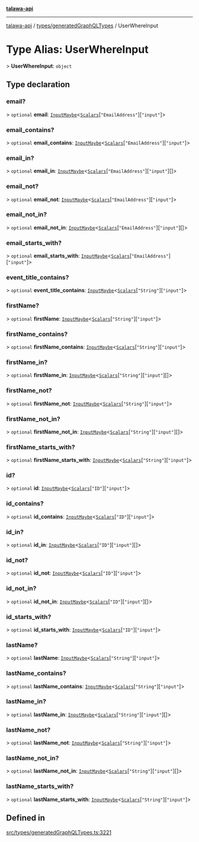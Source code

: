 [**talawa-api**](../../../README.md)

***

[talawa-api](../../../modules.md) / [types/generatedGraphQLTypes](../README.md) / UserWhereInput

# Type Alias: UserWhereInput

\> **UserWhereInput**: `object`

## Type declaration

### email?

\> `optional` **email**: [`InputMaybe`](InputMaybe.md)\<[`Scalars`](Scalars.md)\[`"EmailAddress"`\]\[`"input"`\]\>

### email\_contains?

\> `optional` **email\_contains**: [`InputMaybe`](InputMaybe.md)\<[`Scalars`](Scalars.md)\[`"EmailAddress"`\]\[`"input"`\]\>

### email\_in?

\> `optional` **email\_in**: [`InputMaybe`](InputMaybe.md)\<[`Scalars`](Scalars.md)\[`"EmailAddress"`\]\[`"input"`\][]\>

### email\_not?

\> `optional` **email\_not**: [`InputMaybe`](InputMaybe.md)\<[`Scalars`](Scalars.md)\[`"EmailAddress"`\]\[`"input"`\]\>

### email\_not\_in?

\> `optional` **email\_not\_in**: [`InputMaybe`](InputMaybe.md)\<[`Scalars`](Scalars.md)\[`"EmailAddress"`\]\[`"input"`\][]\>

### email\_starts\_with?

\> `optional` **email\_starts\_with**: [`InputMaybe`](InputMaybe.md)\<[`Scalars`](Scalars.md)\[`"EmailAddress"`\]\[`"input"`\]\>

### event\_title\_contains?

\> `optional` **event\_title\_contains**: [`InputMaybe`](InputMaybe.md)\<[`Scalars`](Scalars.md)\[`"String"`\]\[`"input"`\]\>

### firstName?

\> `optional` **firstName**: [`InputMaybe`](InputMaybe.md)\<[`Scalars`](Scalars.md)\[`"String"`\]\[`"input"`\]\>

### firstName\_contains?

\> `optional` **firstName\_contains**: [`InputMaybe`](InputMaybe.md)\<[`Scalars`](Scalars.md)\[`"String"`\]\[`"input"`\]\>

### firstName\_in?

\> `optional` **firstName\_in**: [`InputMaybe`](InputMaybe.md)\<[`Scalars`](Scalars.md)\[`"String"`\]\[`"input"`\][]\>

### firstName\_not?

\> `optional` **firstName\_not**: [`InputMaybe`](InputMaybe.md)\<[`Scalars`](Scalars.md)\[`"String"`\]\[`"input"`\]\>

### firstName\_not\_in?

\> `optional` **firstName\_not\_in**: [`InputMaybe`](InputMaybe.md)\<[`Scalars`](Scalars.md)\[`"String"`\]\[`"input"`\][]\>

### firstName\_starts\_with?

\> `optional` **firstName\_starts\_with**: [`InputMaybe`](InputMaybe.md)\<[`Scalars`](Scalars.md)\[`"String"`\]\[`"input"`\]\>

### id?

\> `optional` **id**: [`InputMaybe`](InputMaybe.md)\<[`Scalars`](Scalars.md)\[`"ID"`\]\[`"input"`\]\>

### id\_contains?

\> `optional` **id\_contains**: [`InputMaybe`](InputMaybe.md)\<[`Scalars`](Scalars.md)\[`"ID"`\]\[`"input"`\]\>

### id\_in?

\> `optional` **id\_in**: [`InputMaybe`](InputMaybe.md)\<[`Scalars`](Scalars.md)\[`"ID"`\]\[`"input"`\][]\>

### id\_not?

\> `optional` **id\_not**: [`InputMaybe`](InputMaybe.md)\<[`Scalars`](Scalars.md)\[`"ID"`\]\[`"input"`\]\>

### id\_not\_in?

\> `optional` **id\_not\_in**: [`InputMaybe`](InputMaybe.md)\<[`Scalars`](Scalars.md)\[`"ID"`\]\[`"input"`\][]\>

### id\_starts\_with?

\> `optional` **id\_starts\_with**: [`InputMaybe`](InputMaybe.md)\<[`Scalars`](Scalars.md)\[`"ID"`\]\[`"input"`\]\>

### lastName?

\> `optional` **lastName**: [`InputMaybe`](InputMaybe.md)\<[`Scalars`](Scalars.md)\[`"String"`\]\[`"input"`\]\>

### lastName\_contains?

\> `optional` **lastName\_contains**: [`InputMaybe`](InputMaybe.md)\<[`Scalars`](Scalars.md)\[`"String"`\]\[`"input"`\]\>

### lastName\_in?

\> `optional` **lastName\_in**: [`InputMaybe`](InputMaybe.md)\<[`Scalars`](Scalars.md)\[`"String"`\]\[`"input"`\][]\>

### lastName\_not?

\> `optional` **lastName\_not**: [`InputMaybe`](InputMaybe.md)\<[`Scalars`](Scalars.md)\[`"String"`\]\[`"input"`\]\>

### lastName\_not\_in?

\> `optional` **lastName\_not\_in**: [`InputMaybe`](InputMaybe.md)\<[`Scalars`](Scalars.md)\[`"String"`\]\[`"input"`\][]\>

### lastName\_starts\_with?

\> `optional` **lastName\_starts\_with**: [`InputMaybe`](InputMaybe.md)\<[`Scalars`](Scalars.md)\[`"String"`\]\[`"input"`\]\>

## Defined in

[src/types/generatedGraphQLTypes.ts:3221](https://github.com/PalisadoesFoundation/talawa-api/blob/5c5b29a0ea487bda8306089fe128f43f3be29f94/src/types/generatedGraphQLTypes.ts#L3221)
